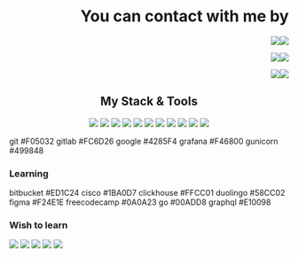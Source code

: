 <div align="right">

# You can contact with me by
<a href='https://t.me/sivikgosh' target='_blank'><img src='https://img.shields.io/badge/Telegram-white?style=for-the-badge&logo=Telegram&logoColor=26A5E4'><img src='https://img.shields.io/badge/@SivikGosh-26A5E4?style=for-the-badge'></a>

<a href='mailto:sivik@protonmail.com'><img src='https://img.shields.io/badge/Proton Mail-white?style=for-the-badge&logo=protonmail&logoColor=6D4AFF'><img src='https://img.shields.io/badge/sivik@protonmail.com-6D4AFF?style=for-the-badge'></a>

<a href='https://www.linkedin.com/in/sivikgosh/' target='_blank'><img src='https://img.shields.io/badge/LinkedIn-white?style=for-the-badge&logo=linkedin&logoColor=0A66C2'><img src='https://img.shields.io/badge/Georgiy Markarov-0A66C2?style=for-the-badge'></a>

</div>

<div align="center">
  
##  My Stack & Tools
<img src='https://img.shields.io/badge/Python-3776AB?style=for-the-badge&logo=python&logoColor=white'>
<img src='https://img.shields.io/badge/.env-ECD53F?style=for-the-badge&logo=dotenv&logoColor=black'>
<img src='https://img.shields.io/badge/Celery-37814A?style=for-the-badge&logo=celery&logoColor=white'>
<img src='https://img.shields.io/badge/CSS3-1572B6?style=for-the-badge&logo=css3&logoColor=white'>
<img src='https://img.shields.io/badge/DBeaver-382923?style=for-the-badge&logo=dbeaver&logoColor=white'>
<img src='https://img.shields.io/badge/Draw.io-F08705?style=for-the-badge&logo=diagramsdotnet&logoColor=white'>
<img src='https://img.shields.io/badge/Django-092E20?style=for-the-badge&logo=django&logoColor=white'>
<img src='https://img.shields.io/badge/Docker-2496ED?style=for-the-badge&logo=docker&logoColor=white'>
<img src='https://img.shields.io/badge/FastAPI-009688?style=for-the-badge&logo=fastapi&logoColor=white'>
<img src='https://img.shields.io/badge/FileZilla-BF0000?style=for-the-badge&logo=filezilla&logoColor=white'>
<img src='https://img.shields.io/badge/Flask-000000?style=for-the-badge&logo=flask&logoColor=white'>

</div>

git #F05032
gitlab #FC6D26
google #4285F4
grafana #F46800
gunicorn #499848

### Learning
bitbucket #ED1C24
cisco #1BA0D7
clickhouse #FFCC01
duolingo #58CC02
figma #F24E1E
freecodecamp #0A0A23
go #00ADD8
graphql #E10098

### Wish to learn
<a href='https://docs.aiohttp.org/en/stable/' target='_blank'><img src='https://img.shields.io/badge/AIOHTTP-2C5BB4?style=for-the-badge&logo=aiohttp&logoColor=white'></a>
<a href='https://angular.io/' target='_blank'><img src='https://img.shields.io/badge/Angular-0F0F11?style=for-the-badge&logo=angular&logoColor=white'></a>
<a href='https://www.ansible.com/' target='_blank'><img src='https://img.shields.io/badge/Ansible-EE0000?style=for-the-badge&logo=ansible&logoColor=white'></a>
<a href='https://bitbucket.org/' target='_blank'><img src='https://img.shields.io/badge/Bitbucket-0052CC?style=for-the-badge&logo=bitbucket&logoColor=white'></a>
<a href='https://getbootstrap.com/' target='_blank'><img src='https://img.shields.io/badge/Bootstrap-7952B3?style=for-the-badge&logo=bootstrap&logoColor=white'></a>
